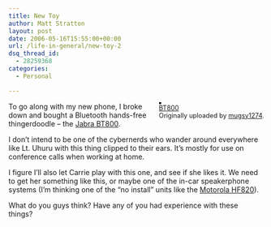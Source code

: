 ```yaml
---
title: New Toy
author: Matt Stratton
layout: post
date: 2006-05-16T15:55:00+00:00
url: /life-in-general/new-toy-2
dsq_thread_id:
  - 28259368
categories:
  - Personal

---
```

<div style="float:right;margin-left:10px;margin-bottom:10px;">
  <a href="http://www.flickr.com/photos/mugsy/147770344/" title="photo sharing"><img src="http://static.flickr.com/52/147770344_c695cbe2a7_m.jpg" alt="" style="border:solid 2px #000000;" /></a> <br /> <span style="font-size:.9em;margin-top:0;"> <a href="http://www.flickr.com/photos/mugsy/147770344/">BT800</a> <br /> Originally uploaded by <a href="http://www.flickr.com/people/mugsy/">mugsy1274</a>. </span>
</div>

To go along with my new phone, I broke down and bought a Bluetooth hands-free thingerdoodle &#8211; the [Jabra BT800][1].

I don&#8217;t intend to be one of the cybernerds who wander around everywhere like Lt. Uhuru with this thing clipped to their ears. It&#8217;s mostly for use on conference calls when working at home.

I figure I&#8217;ll also let Carrie play with this one, and see if she likes it. We need to get her something like this, or maybe one of the in-car speakerphone systems (I&#8217;m thinking one of the &#8220;no install&#8221; units like the [Motorola HF820][2]).

What do you guys think? Have any of you had experience with these things?

 [1]: http://www.amazon.com/gp/product/B0007UC4MK
 [2]: http://www.amazon.com/gp/product/B0008JISMU